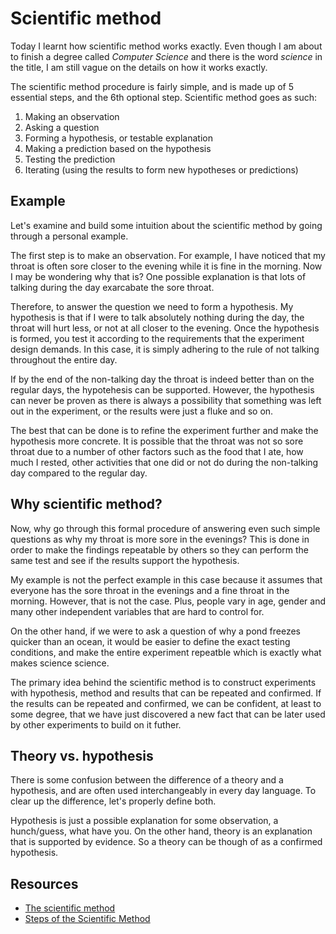 # Scientific method

Today I learnt how scientific method works exactly. Even though I am about to finish a degree called *Computer Science* and there is the word *science* in the title, I am still vague on the details on how it works exactly. 

The scientific method procedure is fairly simple, and is made up of 5 essential steps, and the 6th optional step. Scientific method goes as such:

1. Making an observation
2. Asking a question
3. Forming a hypothesis, or testable explanation
4. Making a prediction based on the hypothesis
5. Testing the prediction
6. Iterating (using the results to form new hypotheses or predictions)

## Example

Let's examine and build some intuition about the scientific method by going through a personal example.

The first step is to make an observation. For example, I have noticed that my throat is often sore closer to the evening while it is fine in the morning. Now I may be wondering why that is? One possible explanation is that lots of talking during the day exarcabate the sore throat.

Therefore, to answer the question we need to form a hypothesis. My hypothesis is that if I were to talk absolutely nothing during the day, the throat will hurt less, or not at all closer to the evening. Once the hypothesis is formed, you test it according to the requirements that the experiment design demands. In this case, it is simply adhering to the rule of not talking throughout the entire day.

If by the end of the non-talking day the throat is indeed better than on the regular days, the hypotehesis can be supported. However, the hypothesis can never be proven as there is always a possibility that something was left out in the experiment, or the results were just a fluke and so on. 

The best that can be done is to refine the experiment further and make the hypothesis more concrete. It is possible that the throat was not so sore throat due to a number of other factors such as the food that I ate, how much I rested, other activities that one did or not do during the non-talking day compared to the regular day.

## Why scientific method?

Now, why go through this formal procedure of answering even such simple questions as why my throat is more sore in the evenings? This is done in order to make the findings repeatable by others so they can perform the same test and see if the results support the hypothesis.

My example is not the perfect example in this case because it assumes that everyone has the sore throat in the evenings and a fine throat in the morning. However, that is not the case. Plus, people vary in age, gender and many other independent variables that are hard to control for.

On the other hand, if we were to ask a question of why a pond freezes quicker than an ocean, it would be easier to define the exact testing conditions, and make the entire experiment repeatble which is exactly what makes science science.

The primary idea behind the scientific method is to construct experiments with hypothesis, method and results that can be repeated and confirmed. If the results can be repeated and confirmed, we can be confident, at least to some degree, that we have just discovered a new fact that can be later used by other experiments to build on it futher.

## Theory vs. hypothesis

There is some confusion between the difference of a theory and a hypothesis, and are often used interchangeably in every day language. To clear up the difference, let's properly define both.

Hypothesis is just a possible explanation for some observation, a hunch/guess, what have you. On the other hand, theory is an explanation that is supported by evidence. So a theory can be though of as a confirmed hypothesis. 

## Resources

- [The scientific method](https://www.khanacademy.org/science/biology/intro-to-biology/science-of-biology/v/the-scientific-method)
- [Steps of the Scientific Method](http://www.sciencebuddies.org/science-fair-projects/project_scientific_method.shtml)